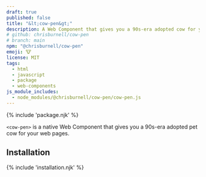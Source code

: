 ```yaml
---
draft: true
published: false
title: "&lt;cow-pen&gt;"
description: A Web Component that gives you a 90s-era adopted cow for your web pages.
# github: chrisburnell/cow-pen
# branch: main
npm: "@chrisburnell/cow-pen"
emoji: 🐮
license: MIT
tags:
  - html
  - javascript
  - package
  - web-components
js_module_includes:
  - node_modules/@chrisburnell/cow-pen/cow-pen.js
---
```


<figure>
    <cow-pen datetime="2024-02-17T22:00:00+08:00"></cow-pen>
</figure>

{% include 'package.njk' %}

<code>&lt;cow-pen&gt;</code> is a native Web Component that gives you a 90s-era adopted pet cow for your web pages.

## Installation

{% include 'installation.njk' %}
